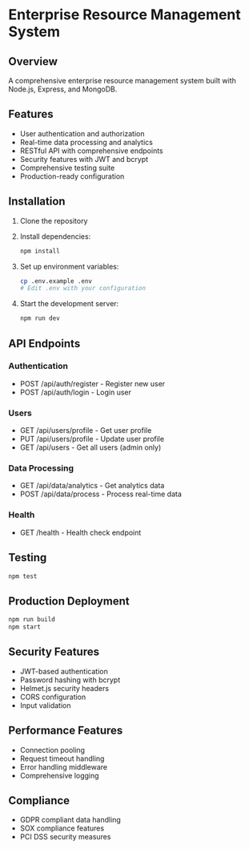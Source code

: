 # Enterprise Resource Management System

## Overview
A comprehensive enterprise resource management system built with Node.js, Express, and MongoDB.

## Features
- User authentication and authorization
- Real-time data processing and analytics
- RESTful API with comprehensive endpoints
- Security features with JWT and bcrypt
- Comprehensive testing suite
- Production-ready configuration

## Installation

1. Clone the repository
2. Install dependencies:
   ```bash
   npm install
   ```

3. Set up environment variables:
   ```bash
   cp .env.example .env
   # Edit .env with your configuration
   ```

4. Start the development server:
   ```bash
   npm run dev
   ```

## API Endpoints

### Authentication
- POST /api/auth/register - Register new user
- POST /api/auth/login - Login user

### Users
- GET /api/users/profile - Get user profile
- PUT /api/users/profile - Update user profile
- GET /api/users - Get all users (admin only)

### Data Processing
- GET /api/data/analytics - Get analytics data
- POST /api/data/process - Process real-time data

### Health
- GET /health - Health check endpoint

## Testing
```bash
npm test
```

## Production Deployment
```bash
npm run build
npm start
```

## Security Features
- JWT-based authentication
- Password hashing with bcrypt
- Helmet.js security headers
- CORS configuration
- Input validation

## Performance Features
- Connection pooling
- Request timeout handling
- Error handling middleware
- Comprehensive logging

## Compliance
- GDPR compliant data handling
- SOX compliance features
- PCI DSS security measures